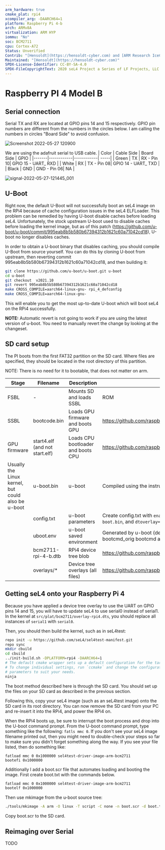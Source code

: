 ```yaml
---
arm_hardware: true
cmake_plat: rpi4
xcompiler_arg: -DAARCH64=1
platform: Raspberry Pi 4-b
arch: ARMv8A
virtualization: ARM HYP
iommu: "No"
soc: BCM2711
cpu: Cortex-A72
Status: Unverified
Contrib: "[Hensoldt](https://hensoldt-cyber.com) and [ARM Research IceCap](https://gitlab.com/arm-research/security/icecap/icecap)"
Maintained: "[Hensoldt](https://hensoldt-cyber.com)"
SPDX-License-Identifier: CC-BY-SA-4.0
SPDX-FileCopyrightText: 2020 seL4 Project a Series of LF Projects, LLC.
---
```


# Raspberry PI 4 Model B

## Serial connection
Serial TX and RX are located at GPIO pins 14 and 15 respectively. GPIO pin numbers are different from the numbers in the circles below. I am calling the 
numbers in circles "Board Side" to avoid confusion.

![Screenshot 2022-05-27 120900](https://user-images.githubusercontent.com/22774472/170775307-8da69ea6-1777-4664-b4f0-11e535bcc23f.jpg)

We are using the adafruit serial to USB cable.
| Color | Cable Side | Board Side | GPIO |
|-------|------------|------------| -----|
| Green |     TX    | RX  - Pin 10| GPIO 15 - UART_ RXD |
| White |     RX    | TX  - Pin 08| GPIO 14 - UART_ TXD |
| Black |     GND   | GND - Pin 06| NA |

![signal-2022-05-27-121445_001](https://user-images.githubusercontent.com/22774472/170776077-91c851e8-5698-4185-a1ec-70e30e09c4e0.jpeg)


## U-Boot

Right now, the default U-Boot will not successfully boot an seL4 image
on the RPi4 because of cache configuration issues in the seL4
ELFLoader. This problem can be remedied by having U-boot disable caches
before loading seL4. Unfortunately, the stock upstream U-boot used to
disable caches before loading the kernel image, but as of this patch
(<https://github.com/u-boot/u-boot/commit/995eab8b5b580b67394312b1621c60a71042cd18>),
U-boot no longer disables caches.

In order to obtain a U-boot binary that disables caching, you should
compile U-Boot from source yourself.
You can do this by cloning U-boot from upstream,
then reverting commit 995eab8b5b580b67394312b1621c60a71042cd18, and then
building it:
```bash
git clone https://github.com/u-boot/u-boot.git u-boot
cd u-boot
git checkout  v2021.10
git revert 995eab8b5b580b67394312b1621c60a71042cd18
make CROSS_COMPILE=aarch64-linux-gnu- rpi_4_defconfig
make CROSS_COMPILE=aarch64-linux-gnu-
```

This will enable you to get the most up-to-date U-boot which will boot
seL4 on the RPi4 successfully.

**NOTE:** Automatic revert is not going to work if you are using the
latest version of u-boot. You need to manually revert the change by
looking at the changeset.


## SD card setup
 The PI boots from the first FAT32 partition on the
SD card. Where files are specified, they should be located in the root
directory of this partition.

NOTE: There is no need for it to bootable, that does not matter on arm.

|Stage |Filename |Description |Source|
|-|-|-|-|
|FSBL |- |Mounts SD and loads SSBL |ROM |
|SSBL |bootcode.bin|Loads GPU firmware and boots GPU|<https://github.com/raspberrypi/firmware/tree/master/boot> |
|GPU firmware |start4.elf (and not start.elf) |Loads CPU bootloader and boots CPU |<https://github.com/raspberrypi/firmware/tree/master/boot> |
|Usually the Linux kernel, but could also be u-boot |u-boot.bin |u-boot| Compiled using the instructions above |
||config.txt|u-boot parameters |Create config.txt with `enable_uart=1`, `arm_64bit=1`, `kernel=u-boot.bin`, and `dtoverlay=disable-bt` to the bottom of config.txt |
||uboot.env |u-boot saved environment |Generated by u-boot (default environment) bootcmd copied to bootcmd_orig bootcmd and bootdelay removed |
||bcm2711-rpi-4-b.dtb | RPi4 device tree blob |<https://github.com/raspberrypi/firmware/tree/master/boot> |
||overlays/* | Device tree overlays (all files) |<https://github.com/raspberrypi/firmware/tree/master/boot/overlays> |

## Getting seL4 onto your Raspberry Pi 4

Because you have applied a device tree overlay to use the UART on GPIO pins 14 and 15,
you will have to update seL4 to use serial0 instead of serial1.
In the kernel at `src/plat/bcm2711/overlay-rpi4.dts`, you should replace all instances of
`serial1` with `serial0`.

Then, you should then build the kernel, such as in seL4test:

```bash
repo init -u https://github.com/seL4/sel4test-manifest.git
repo sync
mkdir cbuild
cd cbuild
../init-build.sh -DPLATFORM=rpi4 -DAARCH64=1
# The default cmake wrapper sets up a default configuration for the target platform.
# To change individual settings, run `ccmake` and change the configuration
# parameters to suit your needs.
ninja
```


The boot method described here is through the SD card. You should set up the files
on your SD card as described in the previous section.

Following this, copy your seL4 image (such as an seL4test image) onto
the SD card in its root directory. You can now remove the SD
card from your PC and re-insert it into the RPi4, and power the RPi4 on.

When the RPi4 boots up, be sure to interrupt the boot process and drop
into the U-boot command prompt. From the U-boot command prompt, type
something like the following: `fatls mmc 0`. If you don't see your seL4 image
filename printed out, then you might need to double-check your steps
so far to make sure you didn't forget something along the way. If you
see your file listed, then do something like:
```
fatload mmc 0 0x1000000 sel4test-driver-image-arm-bcm2711
bootefi 0x1000000
```

Additionally I add a boot.scr file that automates loading and booting the image. 
First create boot.txt with the commands below.

```bash
fatload mmc 0 0x1000000 sel4test-driver-image-arm-bcm2711
bootelf 0x1000000
```
Then use mkimage from the u-boot source tree:
```bash
./tools/mkimage -A arm -O linux -T script -C none -n boot.scr -d boot.txt boot.scr
```
Copy boot.scr to the SD card.


## Reimaging over Serial
TODO
